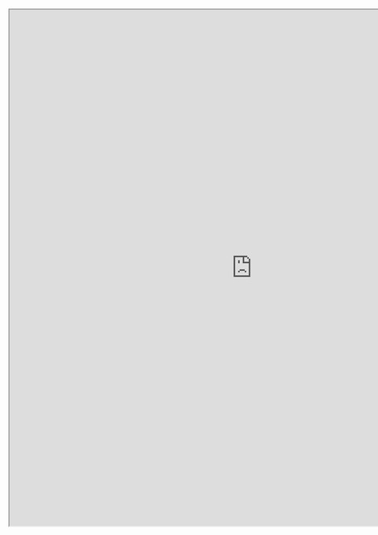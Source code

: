 <h1></h1>
<iframe src="https://nbviewer.jupyter.org/github/ASFHyP3/hyp3-sdk/blob/main/docs/sdk_example.ipynb" 
        width='960' height='1024' allowfullscreen webkitallowfullscreen>
</iframe>
